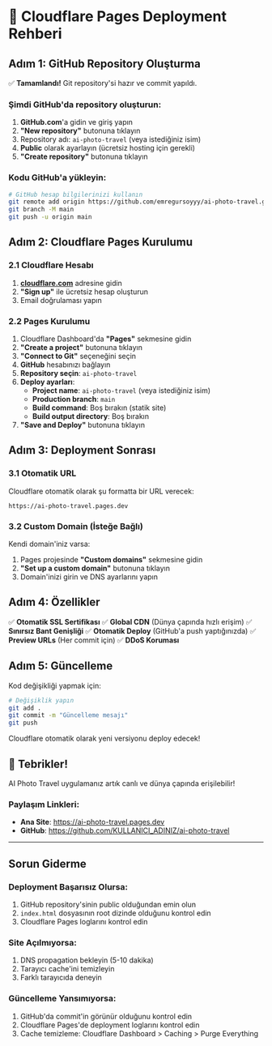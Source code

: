 # 🚀 Cloudflare Pages Deployment Rehberi

## Adım 1: GitHub Repository Oluşturma

✅ **Tamamlandı!** Git repository'si hazır ve commit yapıldı.

### Şimdi GitHub'da repository oluşturun:

1. **GitHub.com**'a gidin ve giriş yapın
2. **"New repository"** butonuna tıklayın
3. Repository adı: `ai-photo-travel` (veya istediğiniz isim)
4. **Public** olarak ayarlayın (ücretsiz hosting için gerekli)
5. **"Create repository"** butonuna tıklayın

### Kodu GitHub'a yükleyin:

```bash
# GitHub hesap bilgilerinizi kullanın
git remote add origin https://github.com/emregursoyyy/ai-photo-travel.git
git branch -M main
git push -u origin main
```

## Adım 2: Cloudflare Pages Kurulumu

### 2.1 Cloudflare Hesabı

1. **[cloudflare.com](https://cloudflare.com)** adresine gidin
2. **"Sign up"** ile ücretsiz hesap oluşturun
3. Email doğrulaması yapın

### 2.2 Pages Kurulumu

1. Cloudflare Dashboard'da **"Pages"** sekmesine gidin
2. **"Create a project"** butonuna tıklayın
3. **"Connect to Git"** seçeneğini seçin
4. **GitHub** hesabınızı bağlayın
5. **Repository seçin**: `ai-photo-travel`
6. **Deploy ayarları**:
   - **Project name**: `ai-photo-travel` (veya istediğiniz isim)
   - **Production branch**: `main`
   - **Build command**: Boş bırakın (statik site)
   - **Build output directory**: Boş bırakın
7. **"Save and Deploy"** butonuna tıklayın

## Adım 3: Deployment Sonrası

### 3.1 Otomatik URL

Cloudflare otomatik olarak şu formatta bir URL verecek:
```
https://ai-photo-travel.pages.dev
```

### 3.2 Custom Domain (İsteğe Bağlı)

Kendi domain'iniz varsa:
1. Pages projesinde **"Custom domains"** sekmesine gidin
2. **"Set up a custom domain"** butonuna tıklayın
3. Domain'inizi girin ve DNS ayarlarını yapın

## Adım 4: Özellikler

✅ **Otomatik SSL Sertifikası**
✅ **Global CDN** (Dünya çapında hızlı erişim)
✅ **Sınırsız Bant Genişliği**
✅ **Otomatik Deploy** (GitHub'a push yaptığınızda)
✅ **Preview URLs** (Her commit için)
✅ **DDoS Koruması**

## Adım 5: Güncelleme

Kod değişikliği yapmak için:

```bash
# Değişiklik yapın
git add .
git commit -m "Güncelleme mesajı"
git push
```

Cloudflare otomatik olarak yeni versiyonu deploy edecek!

## 🎉 Tebrikler!

AI Photo Travel uygulamanız artık canlı ve dünya çapında erişilebilir!

### Paylaşım Linkleri:
- **Ana Site**: https://ai-photo-travel.pages.dev
- **GitHub**: https://github.com/KULLANICI_ADINIZ/ai-photo-travel

---

## Sorun Giderme

### Deployment Başarısız Olursa:
1. GitHub repository'sinin public olduğundan emin olun
2. `index.html` dosyasının root dizinde olduğunu kontrol edin
3. Cloudflare Pages loglarını kontrol edin

### Site Açılmıyorsa:
1. DNS propagation bekleyin (5-10 dakika)
2. Tarayıcı cache'ini temizleyin
3. Farklı tarayıcıda deneyin

### Güncelleme Yansımıyorsa:
1. GitHub'da commit'in görünür olduğunu kontrol edin
2. Cloudflare Pages'de deployment loglarını kontrol edin
3. Cache temizleme: Cloudflare Dashboard > Caching > Purge Everything